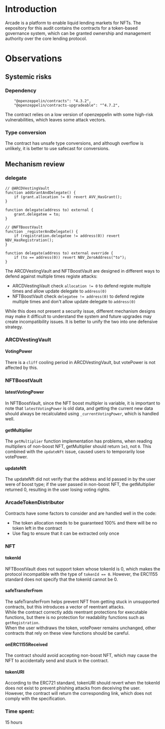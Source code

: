 # Introduction

Arcade is a platform to enable liquid lending markets for NFTs. The eepository for this audit contains the contracts for
a token-based governance system, which can be granted ownership and management authority over the core lending protocol.

# Observations

## Systemic risks

### Dependency

```shell
    "@openzeppelin/contracts": "4.3.2",
    "@openzeppelin/contracts-upgradeable": "^4.7.2",
```

The contract relies on a low version of openzeppelin with some high-risk vulnerabilities, which leaves some attack
vectors.

### Type conversion

The contract has unsafe type conversions, and although overflow is unlikely, it is better to use safecast for
conversions.

## Mechanism review

### delegate

```solidity
// @ARCDVestingVault
function addGrantAndDelegate() {
    if (grant.allocation != 0) revert AVV_HasGrant();
}

function delegate(address to) external {
    grant.delegatee = to;
}

// @NFTBoostVault
function _registerAndDelegate() {
    if (registration.delegatee != address(0)) revert NBV_HasRegistration();
}

function delegate(address to) external override {
    if (to == address(0)) revert NBV_ZeroAddress("to");
}

```

The ARCDVestingVault and NFTBoostVault are designed in different ways to defend against multiple times registe attacks:
-   ARCDVestingVault check `allocation != 0` to defend registe multiple times and allow update delegate to `address(0)`
-   NFTBoostVault check `delegatee != address(0)` to defend registe multiple times and don't allow update delegate to
    `address(0)`

While this does not present a security issue, different mechanism designs may make it difficult to understand the system
and future upgrades may create incompatibility issues. It is better to unify the two into one defensive strategy.

### ARCDVestingVault

#### VotingPower

There is a `cliff` cooling period in ARCDVestingVault, but votePower is not affected by this.

### NFTBoostVault

#### latestVotingPower

In NFTBoostVault, since the NFT boost multipler is variable, it is important to note that `latestVotingPower` is old
data, and getting the current new data should always be recalculated using `_currentVotingPower`, which is handled well.

#### getMultiplier

The `getMultiplier` function implementation has problems, when reading multipliers of non-boost NFT, getMultiplier
should return `1e3`, not `0`. This combined with the `updateNft` issue, caused users to temporarily lose votePower.

#### updateNft

The updateNft did not verify that the address and Id passed in by the user were of boost type; if the user passed in
non-boost NFT, the getMultiplier returned 0, resulting in the user losing voting rights.

### ArcadeTokenDistributor

Contracts have some factors to consider and are handled well in the code:

-   The token allocation needs to be guaranteed 100% and there will be no token left in the contract
-   Use flag to ensure that it can be extracted only once

### NFT

#### tokenId

NFTBoostVault does not support token whose tokenId is 0, which makes the protocol incompatible with the type of
`tokenId == 0`. However, the ERC1155 standard does not specify that the tokenId cannot be 0.

#### safeTransferFrom

The safeTransferFrom helps prevent NFT from getting stuck in unsupported contracts, but this introduces a vector of
reentrant attacks.  
While the contract correctly adds reentrant protections for executable functions, but there is no protection for
readability functions such as `getRegistration`.    
When the user withdraws the token, votePower remains unchanged, other contracts that rely on these view functions should
be careful.    

#### onERC1155Received

The contract should avoid accepting non-boost NFT, which may cause the NFT to accidentally send and stuck in the
contract.

#### tokenURI

According to the ERC721 standard, tokenURI should revert when the tokenId does not exist to prevent phishing attacks
from deceiving the user. However, the contract will return the corresponding link, which does not comply with the
specification.


### Time spent:
15 hours
